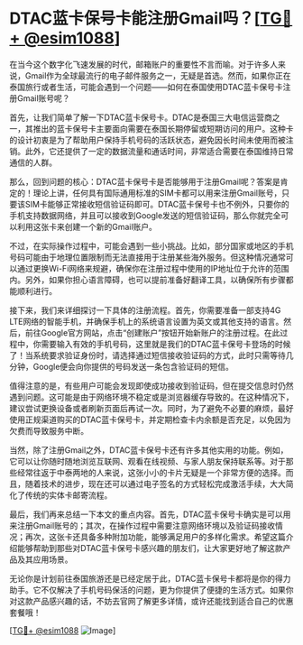 # DTAC蓝卡保号卡能注册Gmail吗？[[TG💪+ @esim1088](https://t.me/s/esim1088)]

在当今这个数字化飞速发展的时代，邮箱账户的重要性不言而喻。对于许多人来说，Gmail作为全球最流行的电子邮件服务之一，无疑是首选。然而，如果你正在泰国旅行或者生活，可能会遇到一个问题——如何在泰国使用DTAC蓝卡保号卡注册Gmail账号呢？

首先，让我们简单了解一下DTAC蓝卡保号卡。DTAC是泰国三大电信运营商之一，其推出的蓝卡保号卡主要面向需要在泰国长期停留或短期访问的用户。这种卡的设计初衷是为了帮助用户保持手机号码的活跃状态，避免因长时间未使用而被注销。此外，它还提供了一定的数据流量和通话时间，非常适合需要在泰国维持日常通信的人群。

那么，回到问题的核心：DTAC蓝卡保号卡是否能够用于注册Gmail呢？答案是肯定的！理论上讲，任何具有国际通用标准的SIM卡都可以用来注册Gmail账号，只要该SIM卡能够正常接收短信验证码即可。DTAC蓝卡保号卡也不例外，只要你的手机支持数据网络，并且可以接收到Google发送的短信验证码，那么你就完全可以利用这张卡来创建一个新的Gmail账户。

不过，在实际操作过程中，可能会遇到一些小挑战。比如，部分国家或地区的手机号码可能由于地理位置限制而无法直接用于注册某些海外服务。但这种情况通常可以通过更换Wi-Fi网络来规避，确保你在注册过程中使用的IP地址位于允许的范围内。另外，如果你担心语言障碍，也可以提前准备好翻译工具，以确保所有步骤都能顺利进行。

接下来，我们来详细探讨一下具体的注册流程。首先，你需要准备一部支持4G LTE网络的智能手机，并确保手机上的系统语言设置为英文或其他支持的语言。然后，前往Google官方网站，点击“创建账户”按钮开始新账户的注册过程。在此过程中，你需要输入有效的手机号码，这里就是我们的DTAC蓝卡保号卡登场的时候了！当系统要求验证身份时，请选择通过短信接收验证码的方式，此时只需等待几分钟，Google便会向你提供的号码发送一条包含验证码的短信。

值得注意的是，有些用户可能会发现即使成功接收到验证码，但在提交信息时仍然遇到问题。这可能是由于网络环境不稳定或是浏览器缓存导致的。在这种情况下，建议尝试更换设备或者刷新页面后再试一次。同时，为了避免不必要的麻烦，最好使用正规渠道购买的DTAC蓝卡保号卡，并定期检查卡内余额是否充足，以免因为欠费而导致服务中断。

当然，除了注册Gmail之外，DTAC蓝卡保号卡还有许多其他实用的功能。例如，它可以让你随时随地浏览互联网、观看在线视频、与家人朋友保持联系等。对于那些经常往返于中泰两地的人来说，这张小小的卡片无疑是一个非常方便的选择。而且，随着技术的进步，现在还可以通过电子签名的方式轻松完成激活手续，大大简化了传统的实体卡邮寄流程。

最后，我们再来总结一下本文的重点内容。首先，DTAC蓝卡保号卡确实是可以用来注册Gmail账号的；其次，在操作过程中需要注意网络环境以及验证码接收情况；再次，这张卡还具备多种附加功能，能够满足用户的多样化需求。希望这篇介绍能够帮助到那些对DTAC蓝卡保号卡感兴趣的朋友们，让大家更好地了解这款产品及其应用场景。

无论你是计划前往泰国旅游还是已经定居于此，DTAC蓝卡保号卡都将是你的得力助手。它不仅解决了手机号码保活的问题，更为你提供了便捷的生活方式。如果你对这款产品感兴趣的话，不妨去官网了解更多详情，或许还能找到适合自己的优惠套餐哦！

[[TG💪+ @esim1088](https://t.me/s/esim1088) ![Image](https://i.postimg.cc/4NQfJmqS/Snipaste-2025-05-13-00-14-12.png)]